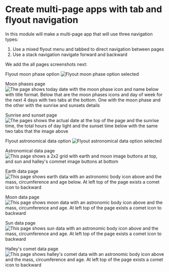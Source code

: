 # Create multi-page apps with tab and flyout navigation

In this module will make a multi-page app that will use three navigation types:

1. Use a mixed flyout menu and tabbed to direct navigation between pages
1. Use a stack navigation navigate forward and backward

We add the all pages screenshots next:

Flyout moon phase option
![Flyout moon phase option selected](Astronomy/Resources/Images/screenshots/flyoutphases.png)

Moon phases page
![The page shows today date with the moon phase icon and name below with title format. Below that are the moon phases icons and day of week for the next 4 days with two tabs at the bottom. One with the moon phase and the other with the sunrise and sunsets details](Astronomy/Resources/Images/screenshots/moonphase.png)

Sunrise and sunset page
![The pages shows the actual date at the top of the page and the sunrise time, the total hours of day light and the sunset time below with the same two tabs that the image above](Astronomy/Resources/Images/screenshots/sunrise.png)

Flyout astronomical data option
![Flyout astronomical data option selected](Astronomy/Resources/Images/screenshots/flyoutastronomical.png)

Astronomical data page
![This page shows a 2x2 grid with earth and moon image buttons at top, and sun and halley's commet image buttons at bottom](Astronomy/Resources/Images/screenshots/astronomicalbodies.png)

Earth data page
![This page shows earth data with an astronomic body icon above and the mass, circumference and age below. At left top of the page exists a comet icon to backward](Astronomy/Resources/Images/screenshots/earthbody.png)

Moon data page
![This page shows moon data with an astronomic body icon above and the mass, circumference and age. At left top of the page exists a comet icon to backward](Astronomy/Resources/Images/screenshots/moonbody.png)

Sun data page
![This page shows sun data with an astronomic body icon above and the mass, circumference and age. At left top of the page exists a comet icon to backward](Astronomy/Resources/Images/screenshots/sunbody.png)

Halley's comet data page
![This page shows halley's comet data with an astronomic body icon above and the mass, circumference and age. At left top of the page exists a comet icon to backward](Astronomy/Resources/Images/screenshots/halleybody.png)

